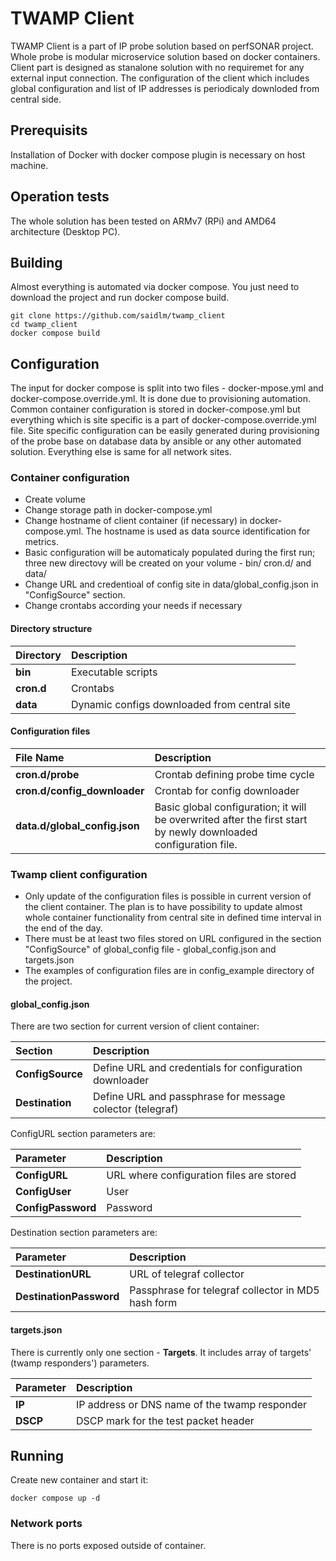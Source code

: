 # TWAMP Client
TWAMP Client is a part of IP probe solution based on perfSONAR project. Whole probe is modular microservice solution based on docker containers. Client part is designed as stanalone solution with no requiremet for any external input connection. The configuration of the client which includes global configuration and list of IP addresses is periodicaly downloded from central side.

## Prerequisits
Installation of Docker with docker compose plugin is necessary on host machine.

## Operation tests
The whole solution has been tested on ARMv7 (RPi) and AMD64 architecture (Desktop PC).

## Building
Almost everything is automated via docker compose. You just need to download the project and run docker compose build.
```
git clone https://github.com/saidlm/twamp_client
cd twamp_client
docker compose build
```

## Configuration

The input for docker compose is split into two files - docker-mpose.yml and docker-compose.override.yml. It is done due to provisioning automation. Common container configuration is stored in docker-compose.yml but everything which is site specific is a part of docker-compose.override.yml file. Site specific configuration can be easily generated during provisioning of the probe base on database data by ansible or any other automated solution. Everything else is same for all network sites. 

### Container configuration
* Create volume
* Change storage path in docker-compose.yml
* Change hostname of client container (if necessary) in docker-compose.yml. The hostname is used as data source identification for metrics.
* Basic configuration will be automaticaly populated during the first run; three new directovy will be created on your volume - bin/ cron.d/ and data/
* Change URL and credentioal of config site in data/global_config.json in "ConfigSource" section. 
* Change crontabs according your needs if necessary

#### Directory structure
| Directory | Description
| :--- | :---
| **bin** | Executable scripts
| **cron.d** | Crontabs
| **data** | Dynamic configs downloaded from central site

#### Configuration files
| File Name | Description 
| :--- | :---
| **cron.d/probe** | Crontab defining probe time cycle
| **cron.d/config_downloader** | Crontab for config downloader
| **data.d/global_config.json** | Basic global configuration; it will be overwrited after the first start by newly downloaded configuration file.

### Twamp client configuration
* Only update of the configuration files is possible in current version of the client container. The plan is to have possibility to update almost whole container functionality from central site in defined time interval in the end of the day.
* There must be at least two files stored on URL configured in the section "ConfigSource" of global_config file - global_config.json and targets.json
* The examples of configuration files are in config_example directory of the project.

#### global_config.json
There are two section for current version of client container:

| Section | Description 
| :--- | :---
| **ConfigSource** | Define URL and credentials for configuration downloader
| **Destination** | Define URL and passphrase for message colector (telegraf)

ConfigURL section parameters are:

| Parameter | Description
| :--- | :---
| **ConfigURL** | URL where configuration files are stored
| **ConfigUser** | User <ptional>
| **ConfigPassword** | Password <optional>

Destination section parameters are:

| Parameter | Description
| :--- | :---
| **DestinationURL** | URL of telegraf collector
| **DestinationPassword** | Passphrase for telegraf collector in MD5 hash form

#### targets.json
There is currently only one section - **Targets**. It includes array of targets' (twamp responders') parameters. 

| Parameter | Description
| :--- | :---
| **IP** | IP address or DNS name of the twamp responder
| **DSCP** | DSCP mark for the test packet header

## Running
Create new container and start it:
```
docker compose up -d
```

### Network ports
There is no ports exposed outside of container.
